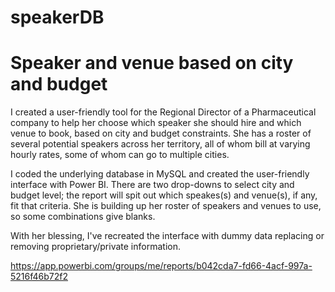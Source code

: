 # speakerDB
# Speaker and venue based on city and budget
I created a user-friendly tool for the Regional Director of a Pharmaceutical company to help her choose which speaker she should hire and which venue to book, based on city and budget constraints. She has a roster of several potential speakers across her territory, all of whom bill at varying hourly rates, some of whom can go to multiple cities. 

I coded the underlying database in MySQL and created the user-friendly interface with Power BI. There are two drop-downs to select city and budget level; the report will spit out which speakes(s) and venue(s), if any, fit that criteria. She is building up her roster of speakers and venues to use, so some combinations give blanks. 

With her blessing, I've recreated the interface with dummy data replacing or removing proprietary/private information. 

https://app.powerbi.com/groups/me/reports/b042cda7-fd66-4acf-997a-5216f46b72f2
